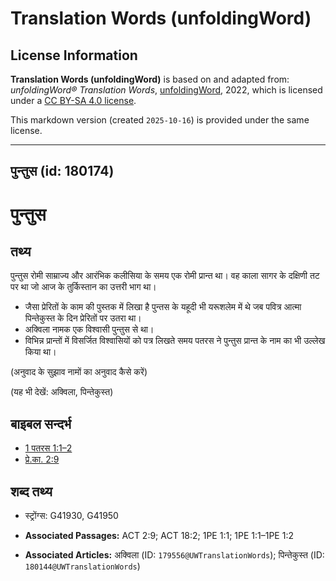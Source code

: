 # Translation Words (unfoldingWord)

## License Information

**Translation Words (unfoldingWord)** is based on and adapted from: _unfoldingWord® Translation Words_, [unfoldingWord](https://unfoldingword.org/utw), 2022, which is licensed under a [CC BY-SA 4.0 license](https://creativecommons.org/licenses/by-sa/4.0/legalcode.en).

This markdown version (created `2025-10-16`) is provided under the same license.



--------------------------------

## पुन्तुस (id: 180174)

पुन्तुस
=======

तथ्य
----

पुन्तुस रोमी साम्राज्य और आरंभिक कलीसिया के समय एक रोमी प्रान्त था। वह काला सागर के दक्षिणी तट पर था जो आज के तुर्किस्तान का उत्तरी भाग था।

* जैसा प्रेरितों के काम की पुस्तक में लिखा है पुन्तस के यहूदी भी यरूशलेम में थे जब पवित्र आत्मा पिन्तेकुस्त के दिन प्रेरितों पर उतरा था।
* अक्विला नामक एक विश्वासी पुन्तुस से था।
* विभिन्न प्रान्तों में विसर्जित विश्वासियों को पत्र लिखते समय पतरस ने पुन्तुस प्रान्त के नाम का भी उल्लेख किया था।

(अनुवाद के सुझाव नामों का अनुवाद कैसे करें)

(यह भी देखें: अक्विला, पिन्तेकुस्त)

बाइबल सन्दर्भ
-------------

* [1 पतरस 1:1–2](https://ref.ly/1Pet0:0)
* [प्रे.का. 2:9](https://ref.ly/Acts2:9)

शब्द तथ्य
---------

* स्ट्रोंग्स: G41930, G41950

* **Associated Passages:** ACT 2:9; ACT 18:2; 1PE 1:1; 1PE 1:1–1PE 1:2
* **Associated Articles:** अक्विला (ID: `179556@UWTranslationWords`); पिन्तेकुस्त (ID: `180144@UWTranslationWords`)

